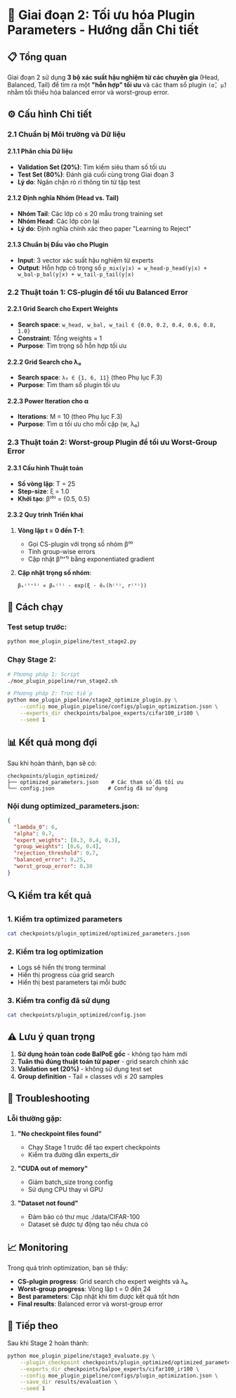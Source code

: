 # 🎯 Giai đoạn 2: Tối ưu hóa Plugin Parameters - Hướng dẫn Chi tiết

## 📋 Tổng quan

Giai đoạn 2 sử dụng **3 bộ xác suất hậu nghiệm từ các chuyên gia** (Head, Balanced, Tail) để tìm ra một **"hỗn hợp" tối ưu** và các tham số plugin `(α̂, μ̂)` nhằm tối thiểu hóa balanced error và worst-group error.

## ⚙️ Cấu hình Chi tiết

### 2.1 Chuẩn bị Môi trường và Dữ liệu

#### 2.1.1 Phân chia Dữ liệu
- **Validation Set (20%)**: Tìm kiếm siêu tham số tối ưu
- **Test Set (80%)**: Đánh giá cuối cùng trong Giai đoạn 3
- **Lý do**: Ngăn chặn rò rỉ thông tin từ tập test

#### 2.1.2 Định nghĩa Nhóm (Head vs. Tail)
- **Nhóm Tail**: Các lớp có ≤ 20 mẫu trong training set
- **Nhóm Head**: Các lớp còn lại
- **Lý do**: Định nghĩa chính xác theo paper "Learning to Reject"

#### 2.1.3 Chuẩn bị Đầu vào cho Plugin
- **Input**: 3 vector xác suất hậu nghiệm từ experts
- **Output**: Hỗn hợp có trọng số `p_mix(y|x) = w_head·p_head(y|x) + w_bal·p_bal(y|x) + w_tail·p_tail(y|x)`

### 2.2 Thuật toán 1: CS-plugin để tối ưu Balanced Error

#### 2.2.1 Grid Search cho Expert Weights
- **Search space**: `w_head, w_bal, w_tail ∈ {0.0, 0.2, 0.4, 0.6, 0.8, 1.0}`
- **Constraint**: Tổng weights = 1
- **Purpose**: Tìm trọng số hỗn hợp tối ưu

#### 2.2.2 Grid Search cho λ₀
- **Search space**: `λ₀ ∈ {1, 6, 11}` (theo Phụ lục F.3)
- **Purpose**: Tìm tham số plugin tối ưu

#### 2.2.3 Power Iteration cho α
- **Iterations**: M = 10 (theo Phụ lục F.3)
- **Purpose**: Tìm α tối ưu cho mỗi cặp (w, λ₀)

### 2.3 Thuật toán 2: Worst-group Plugin để tối ưu Worst-Group Error

#### 2.3.1 Cấu hình Thuật toán
- **Số vòng lặp**: T = 25
- **Step-size**: ξ = 1.0
- **Khởi tạo**: β⁽⁰⁾ = {0.5, 0.5}

#### 2.3.2 Quy trình Triển khai
1. **Vòng lặp t = 0 đến T-1**:
   - Gọi CS-plugin với trọng số nhóm β⁽ᵗ⁾
   - Tính group-wise errors
   - Cập nhật β⁽ᵗ⁺¹⁾ bằng exponentiated gradient

2. **Cập nhật trọng số nhóm**:
   ```
   βₖ⁽ᵗ⁺¹⁾ ∝ βₖ⁽ᵗ⁾ · exp(ξ · êₖ(h⁽ᵗ⁾, r⁽ᵗ⁾))
   ```

## 🚀 Cách chạy

### **Test setup trước:**
```bash
python moe_plugin_pipeline/test_stage2.py
```

### **Chạy Stage 2:**
```bash
# Phương pháp 1: Script
./moe_plugin_pipeline/run_stage2.sh

# Phương pháp 2: Trực tiếp
python moe_plugin_pipeline/stage2_optimize_plugin.py \
    --config moe_plugin_pipeline/configs/plugin_optimization.json \
    --experts_dir checkpoints/balpoe_experts/cifar100_ir100 \
    --seed 1
```

## 📊 Kết quả mong đợi

Sau khi hoàn thành, bạn sẽ có:

```
checkpoints/plugin_optimized/
├── optimized_parameters.json    # Các tham số đã tối ưu
└── config.json                 # Config đã sử dụng
```

### **Nội dung optimized_parameters.json:**
```json
{
  "lambda_0": 6,
  "alpha": 0.7,
  "expert_weights": [0.3, 0.4, 0.3],
  "group_weights": [0.6, 0.4],
  "rejection_threshold": 0.7,
  "balanced_error": 0.25,
  "worst_group_error": 0.30
}
```

## 🔍 Kiểm tra kết quả

### 1. Kiểm tra optimized parameters
```bash
cat checkpoints/plugin_optimized/optimized_parameters.json
```

### 2. Kiểm tra log optimization
- Logs sẽ hiển thị trong terminal
- Hiển thị progress của grid search
- Hiển thị best parameters tại mỗi bước

### 3. Kiểm tra config đã sử dụng
```bash
cat checkpoints/plugin_optimized/config.json
```

## ⚠️ Lưu ý quan trọng

1. **Sử dụng hoàn toàn code BalPoE gốc** - không tạo hàm mới
2. **Tuân thủ đúng thuật toán từ paper** - grid search chính xác
3. **Validation set (20%)** - không sử dụng test set
4. **Group definition** - Tail = classes với ≤ 20 samples

## 🐛 Troubleshooting

### Lỗi thường gặp:

1. **"No checkpoint files found"**
   - Chạy Stage 1 trước để tạo expert checkpoints
   - Kiểm tra đường dẫn experts_dir

2. **"CUDA out of memory"**
   - Giảm batch_size trong config
   - Sử dụng CPU thay vì GPU

3. **"Dataset not found"**
   - Đảm bảo có thư mục ./data/CIFAR-100
   - Dataset sẽ được tự động tạo nếu chưa có

## 📈 Monitoring

Trong quá trình optimization, bạn sẽ thấy:
- **CS-plugin progress**: Grid search cho expert weights và λ₀
- **Worst-group progress**: Vòng lặp t = 0 đến 24
- **Best parameters**: Cập nhật khi tìm được kết quả tốt hơn
- **Final results**: Balanced error và worst-group error

## 🔄 Tiếp theo

Sau khi Stage 2 hoàn thành:
```bash
python moe_plugin_pipeline/stage3_evaluate.py \
    --plugin_checkpoint checkpoints/plugin_optimized/optimized_parameters.json \
    --experts_dir checkpoints/balpoe_experts/cifar100_ir100 \
    --config moe_plugin_pipeline/configs/plugin_optimization.json \
    --save_dir results/evaluation \
    --seed 1
```
